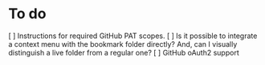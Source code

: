 # To do

[ ] Instructions for required GitHub PAT scopes.
[ ] Is it possible to integrate a context menu with the bookmark folder directly? And, can I visually distinguish a live folder from a regular one?
[ ] GitHub oAuth2 support
